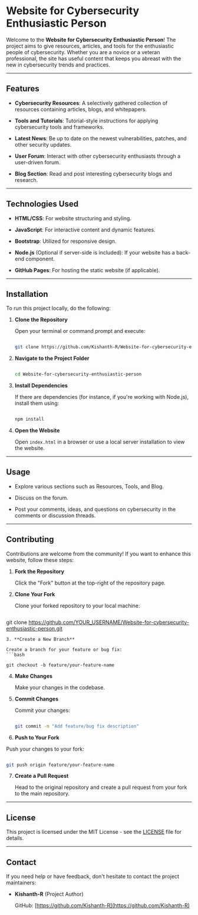 # Website for Cybersecurity Enthusiastic Person

Welcome to the **Website for Cybersecurity Enthusiastic Person**! The project aims to give resources, articles, and tools for the enthusiastic people of cybersecurity. Whether you are a novice or a veteran professional, the site has useful content that keeps you abreast with the new in cybersecurity trends and practices.

---

## Features

* **Cybersecurity Resources**: A selectively gathered collection of resources containing articles, blogs, and whitepapers.

* **Tools and Tutorials**: Tutorial-style instructions for applying cybersecurity tools and frameworks.
* **Latest News**: Be up to date on the newest vulnerabilities, patches, and other security updates.
* **User Forum**: Interact with other cybersecurity enthusiasts through a user-driven forum.
* **Blog Section**: Read and post interesting cybersecurity blogs and research.
---

## Technologies Used

* **HTML/CSS**: For website structuring and styling.

* **JavaScript**: For interactive content and dynamic features.
* **Bootstrap**: Utilized for responsive design.
* **Node.js** (Optional if server-side is included): If your website has a back-end component.
* **GitHub Pages**: For hosting the static website (if applicable).
---

## Installation

To run this project locally, do the following:

1. **Clone the Repository**

   Open your terminal or command prompt and execute:
   ```bash

   git clone https://github.com/Kishanth-R/Website-for-cybersecurity-enthusiastic-person.git
   ```
2. **Navigate to the Project Folder**

   ```bash

   cd Website-for-cybersecurity-enthusiastic-person
   ```
3. **Install Dependencies**

   If there are dependencies (for instance, if you're working with Node.js), install them using:
   ```bash

   npm install
   ```
4. **Open the Website**

   Open `index.html` in a browser or use a local server installation to view the website.
---

## Usage

* Explore various sections such as Resources, Tools, and Blog.

* Discuss on the forum.
* Post your comments, ideas, and questions on cybersecurity in the comments or discussion threads.
---

## Contributing

Contributions are welcome from the community! If you want to enhance this website, follow these steps:

1. **Fork the Repository**

   Click the "Fork" button at the top-right of the repository page.
2. **Clone Your Fork**

   Clone your forked repository to your local machine:
   ```
git clone https://github.com/YOUR_USERNAME/Website-for-cybersecurity-enthusiastic-person.git
   ```
3. **Create a New Branch**

   Create a branch for your feature or bug fix:
   ```bash

   git checkout -b feature/your-feature-name
   ```
4. **Make Changes**

   Make your changes in the codebase.
5. **Commit Changes**

   Commit your changes:
   ```bash

   git commit -m "Add feature/bug fix description"
   ```
6. **Push to Your Fork**

Push your changes to your fork:
   ```bash

   git push origin feature/your-feature-name
   ```
7. **Create a Pull Request**

   Head to the original repository and create a pull request from your fork to the main repository.
---

## License

This project is licensed under the MIT License - see the [LICENSE](LICENSE) file for details.

---

## Contact

If you need help or have feedback, don't hesitate to contact the project maintainers:

* **Kishanth-R** (Project Author)

  GitHub: [https://github.com/Kishanth-R](https://github.com/Kishanth-R)

